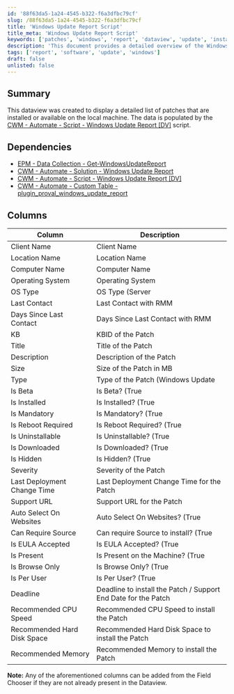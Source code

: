 ```yaml
---
id: '88f63da5-1a24-4545-b322-f6a3dfbc79cf'
slug: /88f63da5-1a24-4545-b322-f6a3dfbc79cf
title: 'Windows Update Report Script'
title_meta: 'Windows Update Report Script'
keywords: ['patches', 'windows', 'report', 'dataview', 'update', 'installed', 'available']
description: 'This document provides a detailed overview of the Windows Update Report Dataview, including its dependencies, columns, and descriptions of each column. It is essential for displaying a list of patches installed or available on local machines, populated by specific scripts and solutions.'
tags: ['report', 'software', 'update', 'windows']
draft: false
unlisted: false
---
```


## Summary

This dataview was created to display a detailed list of patches that are installed or available on the local machine. The data is populated by the [CWM - Automate - Script - Windows Update Report [DV]](/docs/41141ff5-ef57-4900-93d4-642b4a9d254f) script.

## Dependencies

- [EPM - Data Collection - Get-WindowsUpdateReport](/docs/b5940a1c-0e82-4756-86a2-b49e57d664f1)
- [CWM - Automate - Solution - Windows Update Report](/docs/affc0b47-f0fe-43f9-95f6-0e0d1205b4d6)
- [CWM - Automate - Script - Windows Update Report [DV]](/docs/41141ff5-ef57-4900-93d4-642b4a9d254f)
- [CWM - Automate - Custom Table - plugin_proval_windows_update_report](/docs/845fe569-12ec-48e3-86f4-34377aba03ec)

## Columns

| Column                          | Description                                           |
|---------------------------------|-----------------------------------------------------|
| Client Name                     | Client Name                                         |
| Location Name                   | Location Name                                       |
| Computer Name                   | Computer Name                                       |
| Operating System                | Operating System                                    |
| OS Type                         | OS Type (Server | Workstation)                     |
| Last Contact                    | Last Contact with RMM                               |
| Days Since Last Contact         | Days Since Last Contact with RMM                    |
| KB                              | KBID of the Patch                                   |
| Title                           | Title of the Patch                                  |
| Description                     | Description of the Patch                            |
| Size                            | Size of the Patch in MB                             |
| Type                            | Type of the Patch (Windows Update | Driver | Third Party) |
| Is Beta                         | Is Beta? (True | False)                            |
| Is Installed                    | Is Installed? (True | False)                       |
| Is Mandatory                    | Is Mandatory? (True | False)                       |
| Is Reboot Required              | Is Reboot Required? (True | False)                 |
| Is Uninstallable                | Is Uninstallable? (True | False)                   |
| Is Downloaded                   | Is Downloaded? (True | False)                      |
| Is Hidden                       | Is Hidden? (True | False)                          |
| Severity                        | Severity of the Patch                               |
| Last Deployment Change Time     | Last Deployment Change Time for the Patch          |
| Support URL                     | Support URL for the Patch                           |
| Auto Select On Websites         | Auto Select On Websites? (True | False)            |
| Can Require Source              | Can require Source to install? (True | False)      |
| Is EULA Accepted                | Is EULA Accepted? (True | False)                   |
| Is Present                      | Is Present on the Machine? (True | False)          |
| Is Browse Only                  | Is Browse Only? (True | False)                     |
| Is Per User                     | Is Per User? (True | False)                        |
| Deadline                        | Deadline to install the Patch / Support End Date for the Patch |
| Recommended CPU Speed           | Recommended CPU Speed to install the Patch         |
| Recommended Hard Disk Space     | Recommended Hard Disk Space to install the Patch   |
| Recommended Memory              | Recommended Memory to install the Patch             |

**Note:** Any of the aforementioned columns can be added from the Field Chooser if they are not already present in the Dataview.